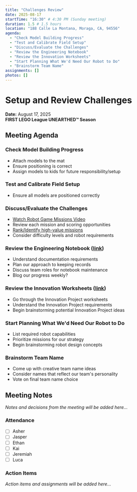 ```yaml
---
title: "Challenges Review"
date: 2025-08-17
startTime: "16:30" # 4:30 PM (Sunday meeting)
duration: 1.5 # 1.5 hours
location: "188 Calle La Montana, Moraga, CA, 94556"
agenda:
  - "Check Model Building Progress"
  - "Test and Calibrate Field Setup"
  - "Discuss/Evaluate the Challenges"
  - "Review the Engineering Notebook"
  - "Review the Innovation Worksheets"
  - "Start Planning What We'd Need Our Robot to Do"
  - "Brainstorm Team Name"
assignments: []
photos: []
---
```


# Setup and Review Challenges
**Date:** August 17, 2025  
**FIRST LEGO League UNEARTHED™ Season**

## Meeting Agenda

### Check Model Building Progress
- Attach models to the mat
- Ensure positioning is correct
- Assign models to kids for future responsibility/setup

### Test and Calibrate Field Setup
- Ensure all models are positioned correctly

### Discuss/Evaluate the Challenges
- [Watch Robot Game Missions Video](https://youtu.be/ErDj8myI_Tg)
- Review each mission and scoring opportunities
- [Rank/Identify high-value missions](https://docs.google.com/spreadsheets/d/16GoX7ViYFpjIp-rWnRepenPGJnRnlhobnPAYEqyGCG0/edit?gid=1372039276#gid=1372039276)
- Consider difficulty levels and robot requirements

### Review the Engineering Notebook ([link](https://firstinspires.blob.core.windows.net/fll/challenge/2025-26/fll-challenge-unearthed-en.pdf))
- Understand documentation requirements
- Plan our approach to keeping records
- Discuss team roles for notebook maintenance
- Blog our progress weekly?

### Review the Innovation Worksheets ([link](https://docs.google.com/presentation/d/1FzwarsVui1aHNld41dREQT0h-MdO2Zq48Fb6U-nSf3A/edit?slide=id.ge3c0b7bd8d_0_188#slide=id.ge3c0b7bd8d_0_188))
- Go through the Innovation Project worksheets
- Understand the Innovation Project requirements
- Begin brainstorming potential Innovation Project ideas

### Start Planning What We'd Need Our Robot to Do
- List required robot capabilities
- Prioritize missions for our strategy
- Begin brainstorming robot design concepts

### Brainstorm Team Name
- Come up with creative team name ideas
- Consider names that reflect our team's personality
- Vote on final team name choice

## Meeting Notes

*Notes and decisions from the meeting will be added here...*

### Attendance
- [ ] Asher
- [ ] Jasper  
- [ ] Ethan
- [ ] Kai
- [ ] Jeremiah
- [ ] Luca

### Action Items
*Action items and assignments will be added here...*